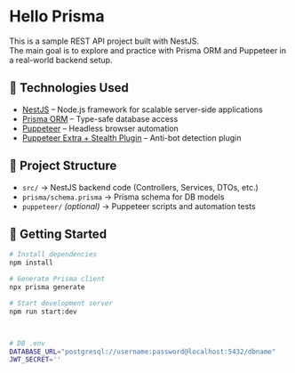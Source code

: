 # Hello Prisma

This is a sample REST API project built with NestJS.  
The main goal is to explore and practice with Prisma ORM and Puppeteer in a real-world backend setup.

## 🔧 Technologies Used

- [NestJS](https://nestjs.com/) – Node.js framework for scalable server-side applications  
- [Prisma ORM](https://www.prisma.io/) – Type-safe database access  
- [Puppeteer](https://pptr.dev/) – Headless browser automation  
- [Puppeteer Extra + Stealth Plugin](https://github.com/berstend/puppeteer-extra) – Anti-bot detection plugin

## 🧱 Project Structure

- `src/` → NestJS backend code (Controllers, Services, DTOs, etc.)
- `prisma/schema.prisma` → Prisma schema for DB models
- `puppeteer/` _(optional)_ → Puppeteer scripts and automation tests

## 🚀 Getting Started

```bash
# Install dependencies
npm install

# Generate Prisma client
npx prisma generate

# Start development server
npm run start:dev



# DB .env
DATABASE_URL="postgresql://username:password@localhost:5432/dbname"
JWT_SECRET=''

